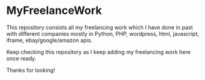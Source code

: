 # MyFreelanceWork

This repository consists all my freelancing work which I have done in past with different companies mostly in Python, PHP, wordpress, html, javascript, iframe, ebay/google/amazon apis.

Keep checking this repository as I keep adding my freelancing work here once ready.

Thanks for looking!
